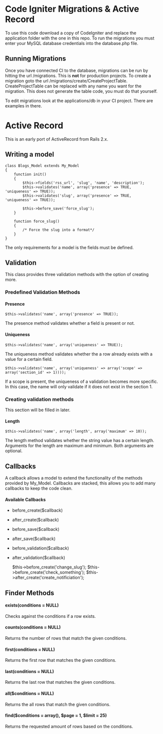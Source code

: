 # Code Igniter Migrations & Active Record

To use this code download a copy of CodeIgniter and replace the application folder with the one in this repo. To run the migrations you must enter your MySQL database credentials into the database.php file.

## Running Migrations

Once you have connected CI to the database, migrations can be run by hitting the url /migrations. This is **not** for production projects. To create a migration goto the url /migrations/create/CreateProjectTable. CreateProjectTable can be replaced with any name you want for the migration. This does not generate the table code, you must do that yourself.

To edit migrations look at the applications/db in your CI project. There are examples in there.

# Active Record

This is an early port of ActiveRecord from Rails 2.x.

## Writing a model

	class Blogs_Model extends My_Model 
	{	
		function init()
		{
			$this->fields('rss_url', 'slug', 'name', 'description');
			$this->validates('name', array('presence' => TRUE, 'uniqueness' => TRUE));
			$this->validates('slug', array('presence' => TRUE, 'uniqueness' => TRUE));
			
			$this->before_save('force_slug');
		}
		
		function force_slug()
		{
			/* Force the slug into a format*/
		}
	}
	
The only requirements for a model is the fields must be defined.

## Validation

This class provides three validation methods with the option of creating more.

### Predefined Validation Methods

#### Presence
    $this->validates('name', array('presence' => TRUE));

The presence method validates whether a field is present or not.

#### Uniqueness
    $this->validates('name', array('uniqueness' => TRUE));

The uniqueness method validates whether the a row already exists with a value for a certain field.

    $this->validates('name', array('uniqueness' => array('scope' => array('section_id' => 1))));

If a scope is present, the uniqueness of a validation becomes more specific. In this case, the name will only validate if it does not exist in the section 1.

### Creating validation methods

This section will be filled in later.

#### Length
    $this->validates('name', array('length', array('maximum' => 10));

The length method validates whether the string value has a certain length. Arguments for the length are maximum and minimum. Both arguments are optional.

## Callbacks

A callback allows a model to extend the functionality of the methods provided by My_Model. Callbacks are stacked, this allows you to add many callbacks to keep the code clean.

#### Available Callbacks

- before_create($callback)
- after_create($callback)
- before_save($callback)
- after_save($callback)
- before_validation($callback)
- after_validation($callback)

  $this->before_create('change_slug');
	$this->before_create('check_something');
	$this->after_create('create_notificiation');
	
## Finder Methods

#### exists(conditions = NULL)

Checks against the conditions if a row exists.

#### counts(conditions = NULL)

Returns the number of rows that match the given conditions.

#### first(conditions = NULL)

Returns the first row that matches the given conditions.

#### last(conditions = NULL)

Returns the last row that matches the given conditions.

#### all($conditions = NULL)

Returns the all rows that match the given conditions.

#### find($conditions = array(), $page = 1, $limit = 25)

Returns the requested amount of rows based on the conditions.
